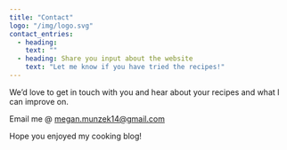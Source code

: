 ```yaml
---
title: "Contact"
logo: "/img/logo.svg"
contact_entries:
  - heading:
    text: ""
  - heading: Share you input about the website
    text: "Let me know if you have tried the recipes!"
---
```


We’d love to get in touch with you and hear about your recipes and
what I can improve on. 

Email me @ megan.munzek14@gmail.com

Hope you enjoyed my cooking blog!
